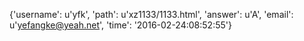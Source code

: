 {'username': u'yfk', 'path': u'xz1133/1133.html', 'answer': u'A', 'email': u'yefangke@yeah.net', 'time': '2016-02-24:08:52:55'}
